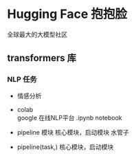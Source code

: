 #  Hugging Face 抱抱脸
全球最大的大模型社区
## transformers  库
###  NLP 任务
- 情感分析
- colab  
google  在线NLP平台
.ipynb  notebook 
- pipeline 模块  核心模块，启动模块
水管子    

- pipeline(task,) 核心模块，启动模块